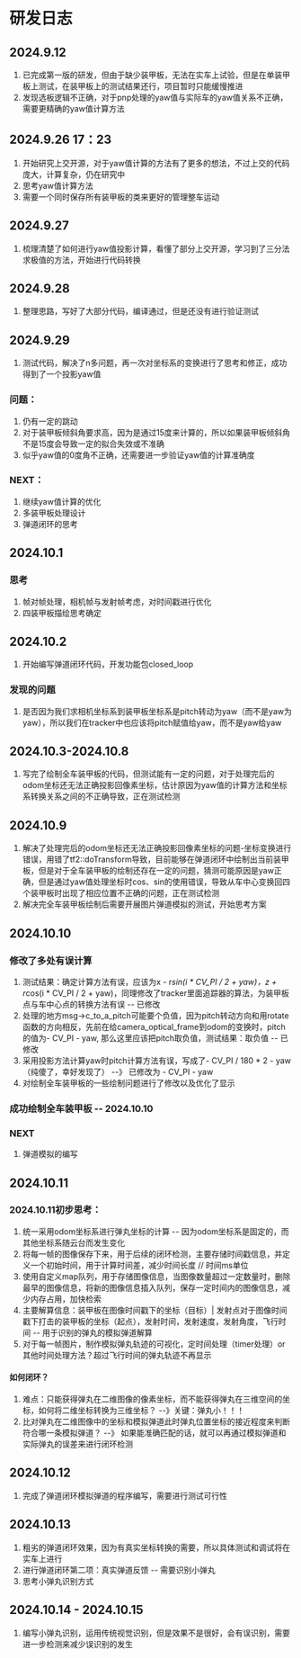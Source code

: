 # 研发日志

## 2024.9.12
1. 已完成第一版的研发，但由于缺少装甲板，无法在实车上试验，但是在单装甲板上测试，在装甲板上的测试结果还行，项目暂时只能缓慢推进
2. 发现选板逻辑不正确，对于pnp处理的yaw值与实际车的yaw值关系不正确，需要更精确的yaw值计算方法

## 2024.9.26 17：23
1. 开始研究上交开源，对于yaw值计算的方法有了更多的想法，不过上交的代码庞大，计算复杂，仍在研究中
2. 思考yaw值计算方法
3. 需要一个同时保存所有装甲板的类来更好的管理整车运动

## 2024.9.27
1. 梳理清楚了如何进行yaw值投影计算，看懂了部分上交开源，学习到了三分法求极值的方法，开始进行代码转换

## 2024.9.28
1. 整理思路，写好了大部分代码，编译通过，但是还没有进行验证测试

## 2024.9.29
1. 测试代码，解决了n多问题，再一次对坐标系的变换进行了思考和修正，成功得到了一个投影yaw值
### 问题：
1. 仍有一定的跳动
2. 对于装甲板倾斜角要求高，因为是通过15度来计算的，所以如果装甲板倾斜角不是15度会导致一定的拟合失效或不准确
3. 似乎yaw值的0度角不正确，还需要进一步验证yaw值的计算准确度
### NEXT：
1. 继续yaw值计算的优化
2. 多装甲板处理设计
3. 弹道闭环的思考

## 2024.10.1
### 思考
1. 帧对帧处理，相机帧与发射帧考虑，对时间戳进行优化
2. 四装甲板描绘思考确定

## 2024.10.2
1. 开始编写弹道闭环代码，开发功能包closed_loop
### 发现的问题
1. 是否因为我们求相机坐标系到装甲板坐标系是pitch转动为yaw（而不是yaw为yaw），所以我们在tracker中也应该将pitch赋值给yaw，而不是yaw给yaw

## 2024.10.3-2024.10.8
1. 写完了绘制全车装甲板的代码，但测试能有一定的问题，对于处理完后的odom坐标还无法正确投影回像素坐标，估计原因为yaw值的计算方法和坐标系转换关系之间的不正确导致，正在测试检测

## 2024.10.9
1. 解决了处理完后的odom坐标还无法正确投影回像素坐标的问题-坐标变换进行错误，用错了tf2::doTransform导致，目前能够在弹道闭环中绘制出当前装甲板，但是对于全车装甲板的绘制还存在一定的问题，猜测可能原因是yaw正确，但是通过yaw值处理坐标时cos、sin的使用错误，导致从车中心变换回四个装甲板时出现了相应位置不正确的问题，正在测试检测
2. 解决完全车装甲板绘制后需要开展图片弹道模拟的测试，开始思考方案

## 2024.10.10
### 修改了多处有误计算
1. 测试结果：确定计算方法有误，应该为x - r*sin(i * CV_PI / 2 + yaw)，z + r*cos(i * CV_PI / 2 + yaw)，同理修改了tracker里面追踪器的算法，为装甲板点与车中心点的转换方法有误 -- 已修改
2. 处理的地方msg->c_to_a_pitch可能要个负值，因为pitch转动方向和用rotate函数的方向相反，先前在给camera_optical_frame到odom的变换时，pitch的值为- CV_PI - yaw, 那么这里应该把pitch取负值，测试结果：取负值 -- 已修改
3. 采用投影方法计算yaw时pitch计算方法有误，写成了- CV_PI / 180 * 2 - yaw（纯傻了，幸好发现了） --》 已修改为 - CV_PI - yaw
4. 对绘制全车装甲板的一些绘制问题进行了修改以及优化了显示

### 成功绘制全车装甲板 -- 2024.10.10
### NEXT
1. 弹道模拟的编写

## 2024.10.11
### 2024.10.11初步思考：
1. 统一采用odom坐标系进行弹丸坐标的计算 -- 因为odom坐标系是固定的，而其他坐标系随云台而发生变化
2. 将每一帧的图像保存下来，用于后续的闭环检测，主要存储时间戳信息，并定义一个初始时间，用于计算时间差，减少时间长度 // 时间ms单位
3. 使用自定义map队列，用于存储图像信息，当图像数量超过一定数量时，删除最早的图像信息，将新的图像信息插入队列，保存一定时间内的图像信息，减少内存占用，加快检索
4. 主要解算信息：装甲板在图像时间戳下的坐标（目标）| 发射点对于图像时间戳下打击的装甲板的坐标（起点），发射时间，发射速度，发射角度，飞行时间 -- 用于识别的弹丸的模拟弹道解算
5. 对于每一帧图片，制作模拟弹丸轨迹的可视化，定时间处理（timer处理）or其他时间处理方法？超过飞行时间的弹丸轨迹不再显示

#### 如何闭环？
1. 难点：只能获得弹丸在二维图像的像素坐标，而不能获得弹丸在三维空间的坐标，如何将二维坐标转换为三维坐标？ --》关键：弹丸小！！！
2. 比对弹丸在二维图像中的坐标和模拟弹道此时弹丸位置坐标的接近程度来判断符合哪一条模拟弹道？ --》 如果能准确匹配的话，就可以再通过模拟弹道和实际弹丸的误差来进行闭环检测

## 2024.10.12
1. 完成了弹道闭环模拟弹道的程序编写，需要进行测试可行性

## 2024.10.13
1. 粗劣的弹道闭环效果，因为有真实坐标转换的需要，所以具体测试和调试将在实车上进行
2. 进行弹道闭环第二项：真实弹道反馈 -- 需要识别小弹丸
3. 思考小弹丸识别方式

## 2024.10.14 - 2024.10.15
1. 编写小弹丸识别，运用传统视觉识别，但是效果不是很好，会有误识别，需要进一步检测来减少误识别的发生